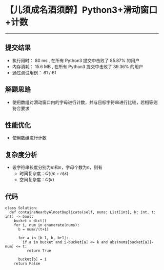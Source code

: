 # 【儿须成名酒须醉】Python3+滑动窗口+计数
***
## 提交结果
- 执行用时： 80 ms , 在所有 Python3 提交中击败了 85.87% 的用户
- 内存消耗： 15.6 MB , 在所有 Python3 提交中击败了 39.36% 的用户
- 通过测试用例： 61 / 61
## 解题思路

- 使用数组对滑动窗口内的字母进行计数，并与目标字符串进行比较，若相等则符合要求
## 性能优化

- 使用数组进行计数

## 复杂度分析

- 设字符串长度分别为$m$和$n$，字母个数为$n$，则有
    - 时间复杂度：$O((m+n)k)$
    - 空间复杂度：$O(k)$
    
## 代码

```python3
class Solution:
  def containsNearbyAlmostDuplicate(self, nums: List[int], k: int, t: int) -> bool:
    bucket = dict()
    for i, num in enumerate(nums):
      b = num//(t+1)

      for a in [b-1, b, b+1]:
        if a in bucket and i-bucket[a] <= k and abs(nums[bucket[a]]-num) <= t:
          return True

      bucket[b] = i
    return False

```

